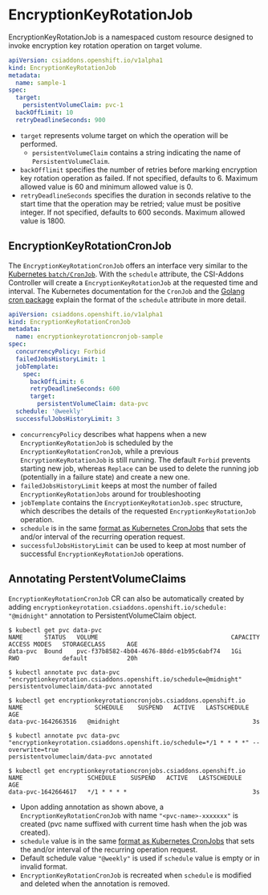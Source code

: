 # EncryptionKeyRotationJob

EncryptionKeyRotationJob is a namespaced custom resource designed to invoke encryption key rotation operation on target volume.

```yaml
apiVersion: csiaddons.openshift.io/v1alpha1
kind: EncryptionKeyRotationJob
metadata:
  name: sample-1
spec:
  target:
    persistentVolumeClaim: pvc-1
  backOffLimit: 10
  retryDeadlineSeconds: 900
```


+ `target` represents volume target on which the operation will be performed.
    + `persistentVolumeClaim` contains a string indicating the name of `PersistentVolumeClaim`.
+ `backOfflimit` specifies the number of retries before marking encryption key rotation operation as failed. If not specified, defaults to 6. Maximum allowed value is 60 and minimum allowed value is 0.
+ `retryDeadlineSeconds` specifies the duration in seconds relative to the start time that the operation may be retried; value must be positive integer. If not specified, defaults to 600 seconds. Maximum allowed value is 1800.

## EncryptionKeyRotationCronJob

The `EncryptionKeyRotationCronJob` offers an interface very similar to the [Kubernetes
`batch/CronJob`][batch_cronjob]. With the `schedule` attribute, the CSI-Addons
Controller will create a `EncryptionKeyRotationJob` at the requested time and interval.
The Kubernetes documentation for the `CronJob` and the [Golang cron
package][go_cron] explain the format of the `schedule` attribute in more
detail.

```yaml
apiVersion: csiaddons.openshift.io/v1alpha1
kind: EncryptionKeyRotationCronJob
metadata:
  name: encryptionkeyrotationcronjob-sample
spec:
  concurrencyPolicy: Forbid
  failedJobsHistoryLimit: 1
  jobTemplate:
    spec:
      backOffLimit: 6
      retryDeadlineSeconds: 600
      target:
        persistentVolumeClaim: data-pvc
  schedule: '@weekly'
  successfulJobsHistoryLimit: 3
```

+ `concurrencyPolicy` describes what happens when a new `EncryptionKeyRotationJob` is
  scheduled by the `EncryptionKeyRotationCronJob`, while a previous `EncryptionKeyRotationJob` is
  still running. The default `Forbid` prevents starting new job, whereas
  `Replace` can be used to delete the running job (potentially in a failure
  state) and create a new one.
+ `failedJobsHistoryLimit` keeps at most the number of failed
  `EncryptionKeyRotationJobs` around for troubleshooting
+ `jobTemplate` contains the `EncryptionKeyRotationJob.spec` structure, which describes
  the details of the requested `EncryptionKeyRotationJob` operation.
+ `schedule` is in the same [format as Kubernetes CronJobs][batch_cronjob] that
  sets the and/or interval of the recurring operation request.
+ `successfulJobsHistoryLimit` can be used to keep at most number of successful
  `EncryptionKeyRotationJob` operations.

## Annotating PerstentVolumeClaims

`EncryptionKeyRotationCronJob` CR can also be automatically created by adding 
`encryptionkeyrotation.csiaddons.openshift.io/schedule: "@midnight"` annotation
to PersistentVolumeClaim object.

```
$ kubectl get pvc data-pvc
NAME      STATUS   VOLUME                                     CAPACITY   ACCESS MODES   STORAGECLASS      AGE
data-pvc  Bound    pvc-f37b8582-4b04-4676-88dd-e1b95c6abf74   1Gi        RWO            default           20h

$ kubectl annotate pvc data-pvc "encryptionkeyrotation.csiaddons.openshift.io/schedule=@midnight"
persistentvolumeclaim/data-pvc annotated

$ kubectl get encryptionkeyrotationcronjobs.csiaddons.openshift.io 
NAME                    SCHEDULE    SUSPEND   ACTIVE   LASTSCHEDULE   AGE
data-pvc-1642663516   @midnight                                     3s

$ kubectl annotate pvc data-pvc "encryptionkeyrotation.csiaddons.openshift.io/schedule=*/1 * * * *" --overwrite=true
persistentvolumeclaim/data-pvc annotated

$ kubectl get encryptionkeyrotationcronjobs.csiaddons.openshift.io
NAME                  SCHEDULE    SUSPEND   ACTIVE   LASTSCHEDULE   AGE
data-pvc-1642664617   */1 * * * *                                   3s
```

- Upon adding annotation as shown above, a `EncryptionKeyRotationCronJob` with name
  `"<pvc-name>-xxxxxxx"` is created (pvc name suffixed with current time hash when 
  the job was created). 
- `schedule` value is in the same [format as Kubernetes CronJobs][batch_cronjob]
  that sets the and/or interval of the recurring operation request.
- Default schedule value `"@weekly"` is used if `schedule` value is empty or in invalid format. 
- `EncryptionKeyRotationCronJob` is recreated when `schedule` is modified and deleted when
  the annotation is removed.

[batch_cronjob]: https://kubernetes.io/docs/concepts/workloads/controllers/cron-jobs/
[go_cron]: https://pkg.go.dev/github.com/robfig/cron/v3#hdr-CRON_Expression_Format